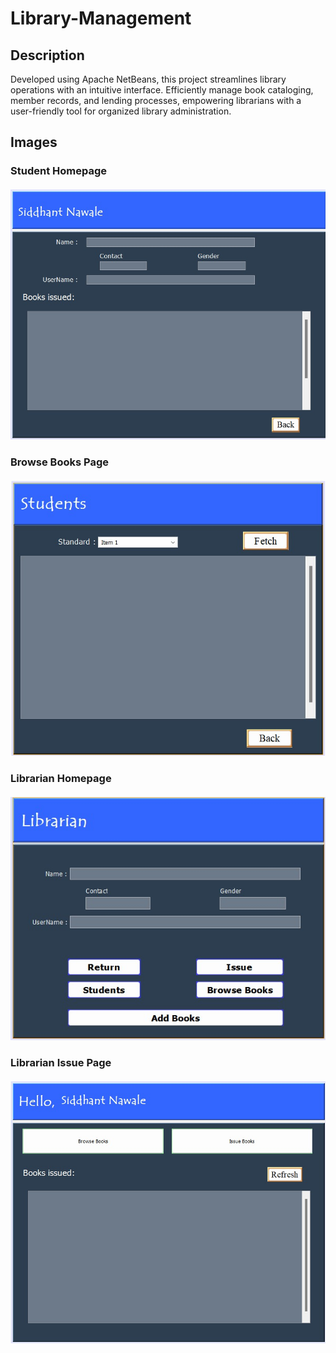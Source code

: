 # Library-Management
## Description

Developed using Apache NetBeans, this project streamlines library operations with an intuitive interface. Efficiently manage book cataloging, member records, and lending processes, empowering librarians with a user-friendly tool for organized library administration.

## Images

### Student Homepage
#### ![image info](images/image1.jpeg)

### Browse Books Page
#### ![image info](images/image2.jpeg)

### Librarian Homepage
#### ![image info](images/image4.jpeg)

### Librarian Issue Page
#### ![image info](images/image3.jpeg)
